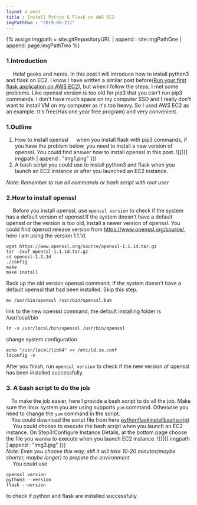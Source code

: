 ```yaml
---
layout : post
title : Install Python & Flask on AWS EC2
imgPathTwo : "2019-09-27/"
---
```


{% assign imgpath = site.gitRepositoryURL | append : site.imgPathOne | append: page.imgPathTwo %}

### 1.Introduction
&emsp; Hola! geeks and nerds. In this post I will introduce how to install python3 and flask on EC2. I know I have written a similar post before([Run your first flask application on AWS EC2](https://haveacupofcoffee.github.io/blogs/2019/01/20/Run-Your-first-flask-program-on-AWS-EC2.html)), but when I follow the steps, I met some problems. Like openssl version is too old for pip3 that you can't run pip3 commands. I don't have much space on my computer SSD and I really don't want to install VM on my computer as it's too heavy. So I used AWS EC2 as an example. It's free(Has one year free program) and very convenient.

### 1.Outline
1) How to install openssl
&emsp; when you install flask with pip3 commands, if you have the problem below, you need to install a new version of openssl. You could find answer how to install openssl in this post.
![]({{ imgpath | append : "img1.png"  }})<br/>
2) A bash script you could use to install python3 and flask when you launch an EC2 instance or after you launched an EC2 instance.

*Note: Remember to run all commands or bash script with root user*
### 2.How to install openssl
&emsp; Before you install openssl, use `openssl version` to check if the system has a default version of openssl.If the system doesn't have a default openssl or the version is too old, install a newer version of openssl. You could find openssl release version from https://www.openssl.org/source/, here I am using the version 1.1.1d.
```
wget https://www.openssl.org/source/openssl-1.1.1d.tar.gz
tar -zxvf openssl-1.1.1d.tar.gz
cd openssl-1.1.1d
./config
make
make install
```
Back up the old version openssl command, if the system doesn't have a default openssl that had been installed. Skip this step.
```
mv /usr/bin/openssl /usr/bin/openssl.bak
```
link to the new openssl command, the default installing folder is /usr/local/bin
```
ln -s /usr/local/bin/openssl /usr/bin/openssl
```
change system configuration
```
echo "/usr/local/lib64" >> /etc/ld.so.conf
ldconfig -v
```
After you finish, run `openssl version` to check if the new version of openssl has been installed successfully.

### 3. A bash script to do the job
&emsp;To make the job easier, here I provide a bash script to do all the job. Make sure the linux system you are using supports `yum` command. Otherwise you need to change the `yum` command in the script.<br/>
&emsp;You could download the script file from here [pythonflaskinstallbashscript](https://my-samplecode.s3.ca-central-1.amazonaws.com/bashscript/pythonflaskinstall.sh)<br/>
&emsp; You could choose to execute the bash script when you launch an EC2 instance. On Step3:Configure Instance Details, at the bottom page choose the file you wanna to execute when you launch EC2 instance.
![]({{ imgpath | append : "img3.jpg"  }})<br/>
*Note: Even you choose this way, still it will take 10-20 minutes(maybe shorter, maybe longer) to prepare the environment*<br/>
&emsp; You could use
```
openssl version
python3 --version
flask --version
```
to check if python and flask are installed successfully.
